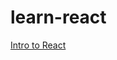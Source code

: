 # learn-react


[Intro to React]((https://github.com/mickBoat00/learn-react/blob/main/docs/01-intro.md))
